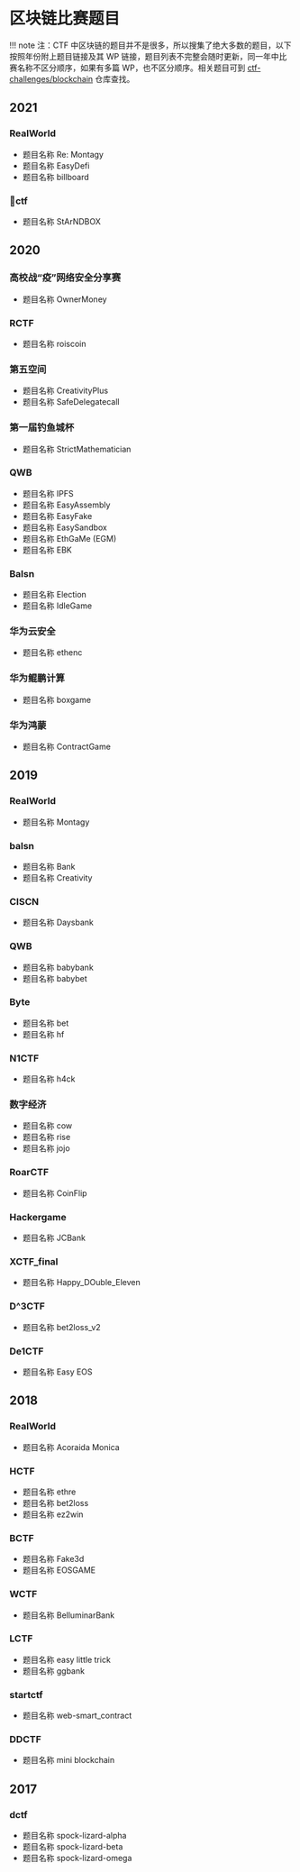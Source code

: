 # 区块链比赛题目

!!! note 
    注：CTF 中区块链的题目并不是很多，所以搜集了绝大多数的题目，以下按照年份附上题目链接及其 WP 链接，题目列表不完整会随时更新，同一年中比赛名称不区分顺序，如果有多篇 WP，也不区分顺序。相关题目可到 [ctf-challenges/blockchain](https://github.com/ctf-wiki/ctf-challenges/tree/master/blockchain) 仓库查找。

## 2021

### RealWorld
- 题目名称 Re: Montagy
- 题目名称 EasyDefi
- 题目名称 billboard

### 🌟ctf
- 题目名称 StArNDBOX

## 2020

### 高校战“疫”网络安全分享赛
- 题目名称 OwnerMoney

### RCTF
- 题目名称 roiscoin

### 第五空间
- 题目名称 CreativityPlus
- 题目名称 SafeDelegatecall

### 第一届钓鱼城杯
- 题目名称 StrictMathematician

### QWB
- 题目名称 IPFS
- 题目名称 EasyAssembly
- 题目名称 EasyFake
- 题目名称 EasySandbox
- 题目名称 EthGaMe (EGM)
- 题目名称 EBK

### Balsn
- 题目名称 Election
- 题目名称 IdleGame

### 华为云安全
- 题目名称 ethenc

### 华为鲲鹏计算
- 题目名称 boxgame

### 华为鸿蒙
- 题目名称 ContractGame

## 2019

### RealWorld
- 题目名称 Montagy

### balsn
- 题目名称 Bank
- 题目名称 Creativity

### CISCN
- 题目名称 Daysbank

### QWB
- 题目名称 babybank
- 题目名称 babybet

### Byte
- 题目名称 bet
- 题目名称 hf

### N1CTF
- 题目名称 h4ck

### 数字经济
- 题目名称 cow
- 题目名称 rise
- 题目名称 jojo

### RoarCTF
- 题目名称 CoinFlip

### Hackergame
- 题目名称 JCBank

### XCTF_final
- 题目名称 Happy_DOuble_Eleven

### D^3CTF
- 题目名称 bet2loss_v2

### De1CTF
- 题目名称 Easy EOS

## 2018

### RealWorld
- 题目名称 Acoraida Monica

### HCTF
- 题目名称 ethre
- 题目名称 bet2loss
- 题目名称 ez2win

### BCTF
- 题目名称 Fake3d
- 题目名称 EOSGAME

### WCTF
- 题目名称 BelluminarBank

### LCTF
- 题目名称 easy little trick
- 题目名称 ggbank

### startctf
- 题目名称 web-smart_contract

### DDCTF
- 题目名称 mini blockchain

## 2017

### dctf
- 题目名称 spock-lizard-alpha
- 题目名称 spock-lizard-beta
- 题目名称 spock-lizard-omega
